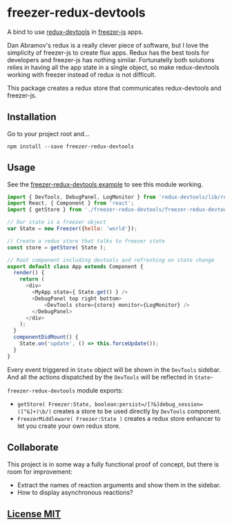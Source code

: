 # freezer-redux-devtools

A bind to use [redux-devtools](https://github.com/gaearon/redux-devtools) in [freezer-js](https://github.com/arqex/freezer) apps.

Dan Abramov's redux is a really clever piece of software, but I love the simplicity of freezer-js to create flux apps. Redux has the best tools for developers and freezer-js has nothing similar. Fortunatelly both solutions relies in having all the app state in a single object, so make redux-devtools working with freezer instead of redux is not difficult.

This package creates a redux store that communicates redux-devtools and freezer-js.



## Installation
Go to your project root and...
```
npm install --save freezer-redux-devtools
```

## Usage
See the [freezer-redux-devtools example](https://github.com/arqex/freezer-redux-devtools-example) to see this module working.

```js
import { DevTools, DebugPanel, LogMonitor } from 'redux-devtools/lib/react';
import React, { Component } from 'react';
import { getStore } from './freezer-redux-devtools/freezer-redux-devtools';

// Our state is a freezer object
var State = new Freezer({hello: 'world'});

// Create a redux store that talks to freezer state
const store = getStore( State );

// Root component including devtools and refreshing on state change
export default class App extends Component {
  render() {
    return (
      <div>
        <MyApp state={ State.get() } />
        <DebugPanel top right bottom>
            <DevTools store={store} monitor={LogMonitor} />
        </DebugPanel>
      </div>
    );
  }
  componentDidMount() {
    State.on('update', () => this.forceUpdate());
  }
}
```

Every event triggered in `State` object will be shown in the `DevTools` sidebar. And all the actions dispatched by the `DevTools` will be reflected in 
`State`-

`freezer-redux-devtools` module exports:
* `getStore( Freezer:State, boolean:persist=/[?&]debug_session=([^&]+)\b/)` creates a store to be used directly by `DevTools` component.
* `FreezerMiddleware( Freezer:State )` creates a redux store enhancer to let you create your own redux store.

## Collaborate
This project is in some way a fully functional proof of concept, but there is room for improvement:
* Extract the names of reaction arguments and show them in the sidebar.
* How to display asynchronous reactions?

## [License MIT](LICENSE)
